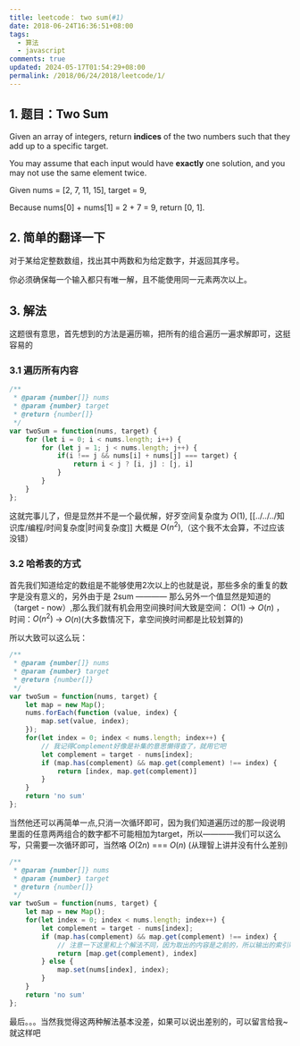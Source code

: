 ```yaml
---
title: leetcode： two sum(#1)
date: 2018-06-24T16:36:51+08:00
tags:
  - 算法
  - javascript
comments: true
updated: 2024-05-17T01:54:29+08:00
permalink: /2018/06/24/2018/leetcode/1/
---
```


## 1. 题目：Two Sum

Given an array of integers, return **indices** of the two numbers such that they add up to a specific target.

You may assume that each input would have **exactly** one solution, and you may not use the same element twice.

Given nums = [2, 7, 11, 15], target = 9,

Because nums[0] + nums[1] = 2 + 7 = 9,
return [0, 1].

## 2. 简单的翻译一下

对于某给定整数数组，找出其中两数和为给定数字，并返回其序号。

你必须确保每一个输入都只有唯一解，且不能使用同一元素两次以上。

## 3. 解法

这题很有意思，首先想到的方法是遍历嘛，把所有的组合遍历一遍求解即可，这挺容易的

### 3.1 遍历所有内容

```javascript
/**
 * @param {number[]} nums
 * @param {number} target
 * @return {number[]}
 */
var twoSum = function(nums, target) {
    for (let i = 0; i < nums.length; i++) {
        for (let j = 1; j < nums.length; j++) {
            if(i !== j && nums[i] + nums[j] === target) {
                return i < j ? [i, j] : [j, i] 
            }
        }
    }
};
```

这就完事儿了，但是显然并不是一个最优解，好歹空间复杂度为 $O(1)$, [[../../../知识库/编程/时间复杂度|时间复杂度]] 大概是 $O(n^2)$,（这个我不太会算，不过应该没错）

### 3.2 哈希表的方式

首先我们知道给定的数组是不能够使用2次以上的也就是说，那些多余的重复的数字是没有意义的，另外由于是 2sum ———— 那么另外一个值显然是知道的（target - now）,那么我们就有机会用空间换时间大致是空间： $O(1)$ -> $O(n)$ ，时间：$O(n^2)$ -> $O(n)$(大多数情况下，拿空间换时间都是比较划算的)

所以大致可以这么玩：

```javascript
/**
 * @param {number[]} nums
 * @param {number} target
 * @return {number[]}
 */
var twoSum = function(nums, target) {
    let map = new Map();
    nums.forEach(function (value, index) {
        map.set(value, index);
    });
    for(let index = 0; index < nums.length; index++) {
        // 我记得Complement好像是补集的意思懒得查了，就用它吧
        let complement = target - nums[index];
        if (map.has(complement) && map.get(complement) !== index) {
            return [index, map.get(complement)]
        }
    }
    return 'no sum'
};
```

当然他还可以再简单一点,只消一次循环即可，因为我们知道遍历过的那一段说明里面的任意两两组合的数字都不可能相加为target，所以————我们可以这么写，只需要一次循环即可，当然咯 $O(2n)$ === $O(n)$ (从理智上讲并没有什么差别)


```javascript
/**
 * @param {number[]} nums
 * @param {number} target
 * @return {number[]}
 */
var twoSum = function(nums, target) {
    let map = new Map();
    for(let index = 0; index < nums.length; index++) {
        let complement = target - nums[index];
        if (map.has(complement) && map.get(complement) !== index) {
            // 注意一下这里和上个解法不同，因为取出的内容是之前的，所以输出的索引顺序需要反过来
            return [map.get(complement), index]
        } else {
            map.set(nums[index], index);
        }
    }
    return 'no sum'
};
```

最后。。。当然我觉得这两种解法基本没差，如果可以说出差别的，可以留言给我~就这样吧

